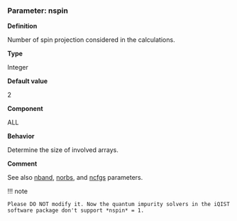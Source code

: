 ### Parameter: nspin

**Definition**

Number of spin projection considered in the calculations.

**Type**

Integer

**Default value**

2

**Component**

ALL

**Behavior**

Determine the size of involved arrays.

**Comment**

See also [nband](p_nband.md), [norbs](p_norbs.md), and [ncfgs](p_ncfgs.md) parameters.

!!! note

    Please DO NOT modify it. Now the quantum impurity solvers in the iQIST software package don't support *nspin* = 1.
